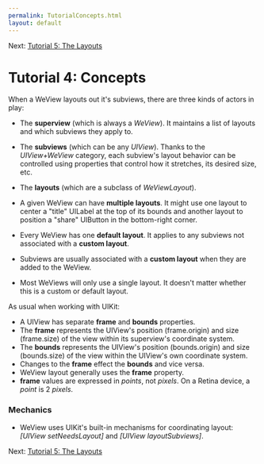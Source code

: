 ```yaml
---
permalink: TutorialConcepts.html
layout: default
---
```


Next\: [Tutorial 5: The Layouts](TutorialLayouts.html)

Tutorial 4: Concepts
==

<!-- TEMPLATE START -->

When a WeView layouts out it's subviews, there are three kinds of actors in play:

* The __superview__ (which is always a _WeView_).  It maintains a list of layouts and which subviews they apply to.
* The __subviews__ (which can be any _UIView_).  Thanks to the _UIView+WeView_ category, each subview's layout behavior can be controlled using properties that control how it stretches, its desired size, etc.
* The __layouts__ (which are a subclass of _WeViewLayout_). 

* A given WeView can have __multiple layouts__.  It might use one layout to center a "title" UILabel at the top of its bounds and another layout to position a "share" UIButton in the bottom-right corner.
* Every WeView has one __default layout__.  It applies to any subviews not associated with a __custom layout__.
* Subviews are usually associated with a __custom layout__ when they are added to the WeView.
* Most WeViews will only use a single layout.  It doesn't matter whether this is a custom or default layout.

As usual when working with UIKit:

* A UIView has separate __frame__ and __bounds__ properties.  
* The __frame__ represents the UIView's position (frame.origin) and size (frame.size) of the view within its superview's coordinate system.
* The __bounds__ represents the UIView's position (bounds.origin) and size (bounds.size) of the view within the UIView's own coordinate system.
* Changes to the __frame__ effect the __bounds__ and vice versa.
* WeView layout generally uses the __frame__ property.
* __frame__ values are expressed in _points_, not _pixels_.  On a Retina device, a _point_ is 2 _pixels_.

### Mechanics

* WeView uses UIKit's built-in mechanisms for coordinating layout: _\[UIView setNeedsLayout\]_ and _\[UIView layoutSubviews\]_.


<!-- TEMPLATE END -->

Next\: [Tutorial 5: The Layouts](TutorialLayouts.html)